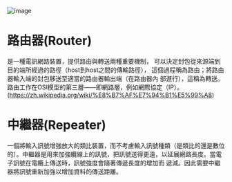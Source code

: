 ![image](https://user-images.githubusercontent.com/91179289/138015084-101929eb-40ff-4ee2-a5e7-92b613cd7892.png)
# 路由器(Router)
是一種電訊網路裝置，提供路由與轉送兩種重要機制，
可以決定封包從來源端到目的端所經過的路徑（host到host之間的傳輸路徑），
這個過程稱為路由；將路由器輸入端的封包移送至適當的路由器輸出端（在路由器內
部進行），這稱為轉送。路由工作在OSI模型的第三層——即網路層，例如網際協定（IP）。
(https://zh.wikipedia.org/wiki/%E8%B7%AF%E7%94%B1%E5%99%A8)
# 中繼器(Repeater)
一個將輸入訊號增強放大的類比裝置，而不考慮輸入訊號種類（是類比的還是數位的）。中繼器是用來加強纜線上的訊號，把訊號送得更遠，以延展網路長度。當電子訊號在電纜上傳送時，訊號強度會隨著傳遞長度的增加而
遞減。因此需要中繼器將訊號重新加強以增加資料的傳送距離。

